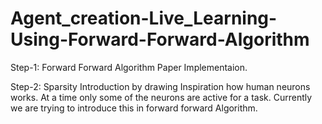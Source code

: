 # Agent_creation-Live_Learning-Using-Forward-Forward-Algorithm
Step-1: Forward Forward Algorithm Paper Implementaion.

Step-2: Sparsity Introduction by drawing Inspiration how human neurons works. At a time only some of the neurons are active for a task. Currently we are trying to introduce this in forward forward Algorithm.
